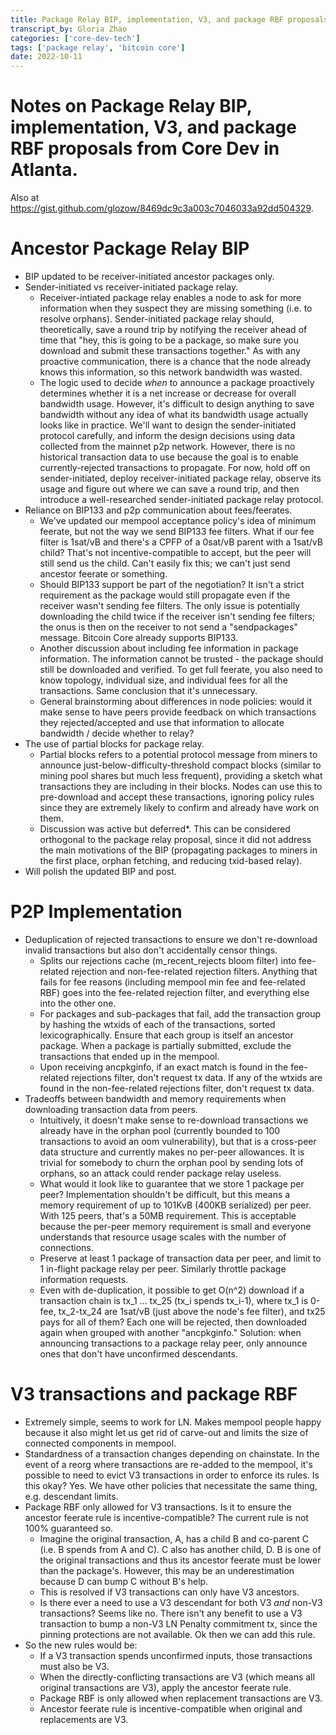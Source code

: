 ```yaml
---
title: Package Relay BIP, implementation, V3, and package RBF proposals 
transcript_by: Gloria Zhao
categories: ['core-dev-tech']
tags: ['package relay', 'bitcoin core']
date: 2022-10-11
---
```


# Notes on Package Relay BIP, implementation, V3, and package RBF proposals from Core Dev in Atlanta.

Also at <https://gist.github.com/glozow/8469dc9c3a003c7046033a92dd504329>.

# Ancestor Package Relay BIP

* BIP updated to be receiver-initiated ancestor packages only.
* Sender-initiated vs receiver-initiated package relay.
    * Receiver-intiated package relay enables a node to ask for more information when they suspect they are missing something (i.e. to resolve orphans). Sender-initiated package relay should, theoretically, save a round trip by notifying the receiver ahead of time that "hey, this is going to be a package, so make sure you download and submit these transactions together." As with any proactive communication, there is a chance that the node already knows this information, so this network bandwidth was wasted.
    * The logic used to decide _when_ to announce a package proactively determines whether it is a net increase or decrease for overall bandwidth usage. However, it's difficult to design anything to save bandwidth without any idea of what its bandwidth usage actually looks like in practice. We'll want to design the sender-initiated protocol carefully, and inform the design decisions using data collected from the mainnet p2p network. However, there is no historical transaction data to use because the goal is to enable currently-rejected transactions to propagate. For now, hold off on sender-initiated, deploy receiver-initiated package relay, observe its usage and figure out where we can save a round trip, and then introduce a well-researched sender-initiated package relay protocol.
* Reliance on BIP133 and p2p communication about fees/feerates.
    * We've updated our mempool acceptance policy's idea of minimum feerate, but not the way we send BIP133 fee filters. What if our fee filter is 1sat/vB and there's a CPFP of a 0sat/vB parent with a 1sat/vB child? That's not incentive-compatible to accept, but the peer will still send us the child. Can't easily fix this; we can't just send ancestor feerate or something.
    * Should BIP133 support be part of the negotiation? It isn't a strict requirement as the package would still propagate even if the receiver wasn't sending fee filters. The only issue is potentially downloading the child twice if the receiver isn't sending fee filters; the onus is then on the receiver to not send a "sendpackages" message. Bitcoin Core already supports BIP133.
    * Another discussion about including fee information in package information. The information cannot be trusted - the package should still be downloaded and verified. To get full feerate, you also need to know topology, individual size, and individual fees for all the transactions. Same conclusion that it's unnecessary.
    * General brainstorming about differences in node policies: would it make sense to have peers provide feedback on which transactions they rejected/accepted and use that information to allocate bandwidth / decide whether to relay?
* The use of partial blocks for package relay.
    * Partial blocks refers to a potential protocol message from miners to announce just-below-difficulty-threshold compact blocks (similar to mining pool shares but much less frequent), providing a sketch what transactions they are including in their blocks. Nodes can use this to pre-download and accept these transactions, ignoring policy rules since they are extremely likely to confirm and already have work on them.
    * Discussion was active but deferred*. This can be considered orthogonal to the package relay proposal, since it did not address the main motivations of the BIP (propagating packages to miners in the first place, orphan fetching, and reducing txid-based relay).
* Will polish the updated BIP and post.

# P2P Implementation
* Deduplication of rejected transactions to ensure we don't re-download invalid transactions but also don't accidentally censor things.
    * Splits our rejections cache (m_recent_rejects bloom filter) into fee-related rejection and non-fee-related rejection filters. Anything that fails for fee reasons (including mempool min fee and fee-related RBF) goes into the fee-related rejection filter, and everything else into the other one.
    * For packages and sub-packages that fail, add the transaction group by hashing the wtxids of each of the transactions, sorted lexicographically. Ensure that each group is itself an ancestor package. When a package is partially submitted, exclude the transactions that ended up in the mempool.
    * Upon receiving ancpkginfo, if an exact match is found in the fee-related rejections filter, don't request tx data. If any of the wtxids are found in the non-fee-related rejections filter, don't request tx data.
* Tradeoffs between bandwidth and memory requirements when downloading transaction data from peers.
    * Intuitively, it doesn't make sense to re-download transactions we already have in the orphan pool (currently bounded to 100 transactions to avoid an oom vulnerability), but that is a cross-peer data structure and currently makes no per-peer allowances. It is trivial for somebody to churn the orphan pool by sending lots of orphans, so an attack could render package relay useless.
    * What would it look like to guarantee that we store 1 package per peer? Implementation shouldn't be difficult, but this means a memory requirement of up to 101KvB (400KB serialized) per peer. With 125 peers, that's a 50MB requirement. This is acceptable because the per-peer memory requirement is small and everyone understands that resource usage scales with the number of connections.
    * Preserve at least 1 package of transaction data per peer, and limit to 1 in-flight package relay per peer. Similarly throttle package information requests.
    * Even with de-duplication, it possible to get O(n^2) download if a transaction chain is tx_1 ... tx_25 (tx_i spends tx_i-1), where tx_1 is 0-fee, tx_2-tx_24 are 1sat/vB (just above the node's fee filter), and tx25 pays for all of them? Each one will be rejected, then downloaded again when grouped with another "ancpkginfo." Solution: when announcing transactions to a package relay peer, only announce ones that don't have unconfirmed descendants.

# V3 transactions and package RBF
* Extremely simple, seems to work for LN. Makes mempool people happy because it also might let us get rid of carve-out and limits the size of connected components in mempool.
* Standardness of a transaction changes depending on chainstate. In the event of a reorg where transactions are re-added to the mempool, it's possible to need to evict V3 transactions in order to enforce its rules. Is this okay? Yes. We have other policies that necessitate the same thing, e.g. descendant limits.
* Package RBF only allowed for V3 transactions. Is it to ensure the ancestor feerate rule is incentive-compatible? The current rule is not 100% guaranteed so.
    * Imagine the original transaction, A, has a child B and co-parent C (i.e. B spends from A and C). C also has another child, D. B is one of the original transactions and thus its ancestor feerate must be lower than the package's. However, this may be an underestimation because D can bump C without B's help.
    * This is resolved if V3 transactions can only have V3 ancestors.
    * Is there ever a need to use a V3 descendant for both V3 *and* non-V3 transactions? Seems like no. There isn't any benefit to use a V3 transaction to bump a non-V3 LN Penalty commitment tx, since the pinning protections are not available. Ok then we can add this rule.
* So the new rules would be:
    * If a V3 transaction spends unconfirmed inputs, those transactions must also be V3.
    * When the directly-conflicting transactions are V3 (which means all original transactions are V3), apply the ancestor feerate rule.
    * Package RBF is only allowed when replacement transactions are V3.
    * Ancestor feerate rule is incentive-compatible when original and replacements are V3.
